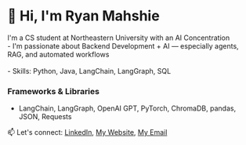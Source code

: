 # 👋 Hi, I'm Ryan Mahshie

I'm a CS student at Northeastern University with an AI Concentration 
<br>- I'm passionate about Backend Development + AI — especially agents, RAG, and automated workflows   
<br>- Skills: Python, Java, LangChain, LangGraph, SQL

### Frameworks & Libraries
- LangChain, LangGraph, OpenAI GPT, PyTorch, ChromaDB, pandas, JSON, Requests

📫 Let's connect: [LinkedIn](https://www.linkedin.com/in/ryanmahshie/), [My Website](https://ryan-mahshie.xyz), [My Email](mailto:ryan@mahshie.net)
